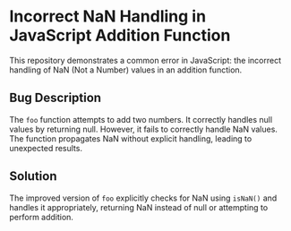 # Incorrect NaN Handling in JavaScript Addition Function

This repository demonstrates a common error in JavaScript: the incorrect handling of NaN (Not a Number) values in an addition function.

## Bug Description
The `foo` function attempts to add two numbers.  It correctly handles null values by returning null. However, it fails to correctly handle NaN values.  The function propagates NaN without explicit handling, leading to unexpected results.

## Solution
The improved version of `foo` explicitly checks for NaN using `isNaN()` and handles it appropriately, returning NaN instead of null or attempting to perform addition.